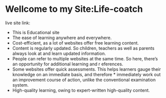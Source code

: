 # Wellcome to my Site:Life-coatch
live site link:


* This is Educational site
* The ease of learning anywhere and everywhere.
* Cost-efficient, as a lot of websites offer free learning content.
* Content is regularly updated. So children, teachers as well as parents always look at and learn updated information.
* People can refer to multiple websites at the same time. So here, there’s an opportunity for additional learning and r  eferences.
* Some websites offer quick assessments. This helps learners gauge their knowledge on an immediate basis, and therefore * immediately work out an improvement course of action, unlike the conventional examination system.
* High-quality learning, owing to expert-written high-quality content.